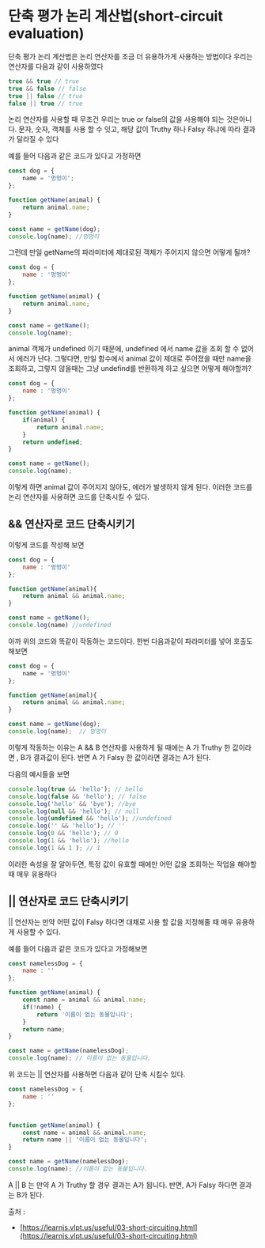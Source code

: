 # 단축 평가 논리 계산법(short-circuit evaluation)

단축 평가 논리 계산법은 논리 연산자를 조금 더 유용하가게 사용하는 방법이다
우리는 연산자를 다음과 같이 사용하였다

```js
true && true // true
true && false // false
true || false // true 
false || true // true 

```
논리 연산자를 사용할 때 무조건 우리는 true or false의 값을 사용해야 되는 것은아니다. 문자, 숫자, 객체를 사용 할 수 잇고, 해당 값이 Truthy 하나 Falsy 하냐에 따라 결과가 달라질 수 있다

예를 들어 다음과 같은 코드가 있다고 가정하면

```js
const dog = {
    name = '멍멍이';
};

function getName(animal) {
    return animal.name;
}

const name = getName(dog);
console.log(name); //멍멍이

```

그런데 만일 getName의 파라미터에 제대로된 객체가 주어지지 않으면 어떻게 될까?


```js
const dog = {
    name : '멍멍이'
};

function getName(animal) {
    return animal.name;
}

const name = getName();
console.log(name);
```

animal 객체가 undefined 이기 때문에, undefined 에서 name 값을 조회 할 수 없어서 에러가 난다.
그렇다면, 만일 함수에서 animal 값이 제대로 주어졌을 때만 name을 조회하고, 그렇지 않을때는 그냥 undefind를 반환하게 하고 싶으면 어떻게 해야할까?


```js
const dog = {
    name : '멍멍이'
};

function getName(animal) {
    if(animal) {
        return animal.name;
    }
    return undefined;
}

const name = getName();
console.log(name);

```

이렇게 하면 animal 값이 주어지지 않아도, 에러가 발생하지 않게 된다.
이러한 코드를 논리 연산자를 사용하면 코드를 단축시킬 수 있다.

## && 연산자로 코드 단축시키기

이렇게 코드를 작성해 보면

```js
const dog = {
    name : '멍멍이'
};

function getName(animal){
    return animal && animal.name;
}

const name = getName();
console.log(name) //undefined

```

아까 위의 코드와 똑같이 작동하는 코드이다. 한번 다음과같이 파라미터를 넣어 호출도 해보면


```js
const dog = {
    name = '멍멍이'
};

function getName(animal){
    return animal && animal.name;
}

const name = getName(dog);
console.log(name);  // 멍멍이

```

이렇게 작동하는 이유는 A && B 연산자를 사용하게 될 때에는 A 가 Truthy 한 값이라면 , B가 결과값이 된다. 반면
A 가 Falsy 한 값이라면 결과는 A가 된다.

다음의 예시들을 보면

```js
console.log(true && 'hello'); // hello
console.log(false && 'hello'); // false
console.log('hello' && 'bye'); //bye
console.log(null && 'hello'); // null
console.log(undefined && 'hello'); //undefined
console.log('' && 'hello'); // ''
console.log(0 && 'hello'); // 0
console.log(1 && 'hello'); //hello
console.log(1 && 1 ); // 1

```

이러한 속성을 잘 알아두면, 특정 값이 유효할 때에만 어떤 값을 조회하는 작업을 해야할때 매우 유용하다


## || 연산자로 코드 단축시키기

|| 연산자는 만약 어떤 값이 Falsy 하다면 대채로 사용 할 값을 지정해줄 때 매우 유용하게 사용할 수 있다.

예를 들어 다음과 같은 코드가 있다고 가정해보면

```js
const namelessDog = {
    name : ''
};

function getName(animal) {
    const name = animal && animal.name;
    if(!name) {
        return '이름이 없는 동물입니다';
    }
    return name;
}

const name = getName(namelessDog);
console.log(name); // 이름이 없는 동물입니다.

```

위 코드는 || 연산자를 사용하면 다음과 같이 단축 시킬수 있다.

```js
const namelessDog = {
    name : ''
};


function getName(animal) {
    const name = animal && animal.name;
    return name || '이름이 없는 동물입니다';
}

const name = getName(namelessDog);
console.log(name); //이름이 없는 동물입니다.

```

A || B 는 만약 A 가 Truthy 할 경우 결과는 A가 됩니다. 반면, A가 Falsy 하다면 결과는 B가 된다. 

출처 : 

+ [https://learnjs.vlpt.us/useful/03-short-circuiting.html](https://learnjs.vlpt.us/useful/03-short-circuiting.html)
